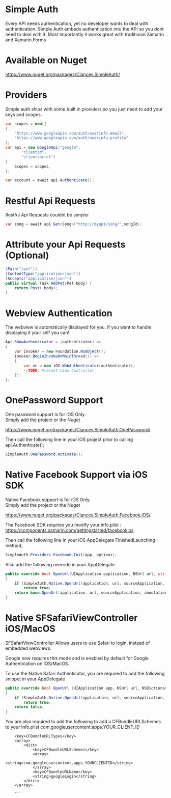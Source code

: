 Simple Auth
================
Every API needs authentication, yet no developer wants to deal with authentication. Simple Auth embeds authentication into the API so you dont need to deal with it. Most importantly it works great with traditional Xamarin and Xamarin.Forms


Available on Nuget
================

https://www.nuget.org/packages/Clancey.SimpleAuth/

Providers
================

Simple auth ships with some built in providers so you just need to add your keys and scopes.

```cs
var scopes = new[]
{
	"https://www.googleapis.com/auth/userinfo.email",
	"https://www.googleapis.com/auth/userinfo.profile"
};
var api = new GoogleApi("google",
	   "clientid",
	   "clientsecret")
{
	Scopes = scopes,
};

var account = await api.Authenticate();
```


Restful Api Requests
================

Restful Api Requests couldnt be simpler

```cs
var song = await api.Get<Song>("http://myapi/Song/",songId);
```


Attribute your Api Requests (Optional)
================
```cs
[Path("/pet")]
[ContentType("application/json")]
[Accepts("application/json")]
public virtual Task AddPet(Pet body) {
    return Post( body);
}
```

Webview Authentication
================

The webview is automatically displayed for you.  If you want to handle displaying it your self you can!

```cs
Api.ShowAuthenticator = (authenticator) =>
{
	var invoker = new Foundation.NSObject();
	invoker.BeginInvokeOnMainThread(() =>
	{
		var vc = new iOS.WebAuthenticator(authenticator);
		//TODO: Present View Controller
	});
};
```

OnePassword Support
=============

One password support is for iOS Only.  
Simply add the project or the Nuget

https://www.nuget.org/packages/Clancey.SimpleAuth.OnePassword/

Then call the following line in your iOS project prior to calling api.Authenticate();
```cs
SimpleAuth.OnePassword.Activate();
```


Native Facebook Support via iOS SDK
=============

Native Facebook support is for iOS Only.  
Simply add the project or the Nuget

https://www.nuget.org/packages/Clancey.SimpleAuth.Facebook.iOS/

The Facebook SDK requires you modify your info.plist : https://components.xamarin.com/gettingstarted/facebookios

Then call the following line in your iOS AppDelegate FinishedLaunching method;

```cs
SimpleAuth.Providers.Facebook.Init(app, options);
```

Also add the following override in your AppDelegate

```cs
public override bool OpenUrl(UIApplication application, NSUrl url, string sourceApplication, NSObject annotation)
{
	if (SimpleAuth.Native.OpenUrl(application, url, sourceApplication, annotation))
		return true;
	return base.OpenUrl(application, url, sourceApplication, annotation);
}
```


Native SFSafariViewController iOS/MacOS
=============

SFSafariViewController Allows users to use Safari to login, instead of embedded webviews.

Google now requires this mode and is enabled by default for Google Authentication on iOS/MacOS.

To use the Native Safari Authenticator, you are required to add the following snippet in your AppDelegate

```cs
public override bool OpenUrl (UIApplication app, NSUrl url, NSDictionary options)
{
	if (SimpleAuth.Native.OpenUrl(application, url, sourceApplication, annotation))
		return true;
	return false;
}

```

You are also required to add the following to add a CFBundleURLSchemes to your info.plist 
com.googleusercontent.apps.YOUR_CLIENT_ID

```
	<key>CFBundleURLTypes</key>
	<array>
		<dict>
			<key>CFBundleURLSchemes</key>
			<array>
				<string>com.googleusercontent.apps.YOURCLIENTID</string>
			</array>
			<key>CFBundleURLName</key>
			<string>googleLogin</string>
		</dict>
	</array>
	
	```
